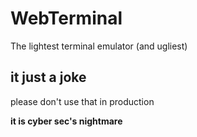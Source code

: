 # WebTerminal
The lightest terminal emulator (and ugliest)

## it just a joke
please don't use that in production

**it is cyber sec's nightmare**

